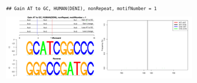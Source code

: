 

```
## Gain AT to GC, HUMAN(DENI), nonRepeat, motifNumber = 1
```

![plot of chunk motifPValues](figure/motifPValues.png) 
  
